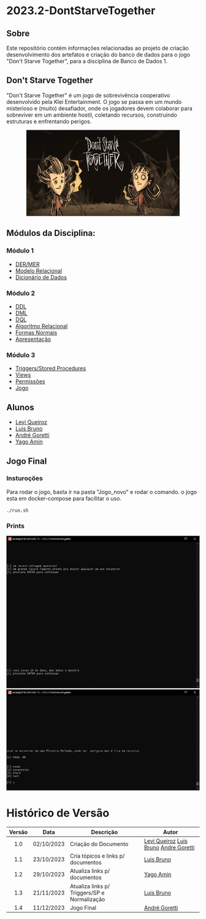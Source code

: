 # 2023.2-DontStarveTogether

## Sobre
Este repositório contém informações relacionadas ao projeto de criação desenvolvimento dos artefatos e criação do banco de dados para o jogo "Don't Starve Together", para a disciplina de Banco de Dados 1.


## Don't Starve Together
"Don't Starve Together" é um jogo de sobrevivência cooperativo desenvolvido pela Klei Entertainment. O jogo se passa em um mundo misterioso e (muito) desafiador, onde os jogadores devem colaborar para sobreviver em um ambiente hostil, coletando recursos, construindo estruturas e enfrentando perigos.

<div align="center">
  <img src="assets/dont-starve.jpg" aly="imagem dont starve together" style="width: 400px">
</div>

## Módulos da Disciplina:
### Módulo 1
 - [DER/MER](./docs/DER_MER_dont_starve_together.md)
 - [Modelo Relacional](./docs/MRel_dont_starve_together.md)
 - [Dicionário de Dados](./docs/DD_dont_starve_together.md)

### Módulo 2
 - [DDL](https://github.com/SBD1/2023.2-DontStarveTogether/blob/main/sql/DDL.sql)
 - [DML](https://github.com/SBD1/2023.2-DontStarveTogether/blob/main/sql/DML.sql)
 - [DQL](https://github.com/SBD1/2023.2-DontStarveTogether/blob/main/sql/DQL.sql)
 - [Algoritmo Relacional](./docs/Algebra_Relacional_dont_starve_together.md)
 - [Formas Normais](./docs/Dependencias_funcionais_normalizacao.md)
 - [Apresentação](https://www.youtube.com/watch?v=KvMzjG1tIjk)

### Módulo 3
- [Triggers/Stored Procedures](https://github.com/SBD1/2023.2-DontStarveTogether/blob/main/sql/triggers-sp)
- [Views](#)
- [Permissões](#)
- [Jogo](#)

## Alunos
- [Levi Queiroz](https://github.com/LeviQ27)
- [Luis Bruno](https://github.com/lbrunofidelis)
- [André Goretti](https://github.com/AGoretti)
- [Yago Amin](https://github.com/Yagoas)

## Jogo Final

### Insturoções
Para rodar o jogo, basta ir na pasta "Jogo_novo" e rodar o comando. o jogo esta em docker-compose para facilitar o uso.
```
./run.sh
```

### Prints

![a](/assets/img1.jpeg)
![a](/assets/img2.jpeg)


# Histórico de Versão

| Versão |    Data    | Descrição                          | Autor                                                                                                                                  |
| :----: | :--------: | ---------------------------------- | -------------------------------------------------------------------------------------------------------------------------------------- |
|  1.0   | 02/10/2023 | Criação do Documento               | [Levi Queiroz](https://github.com/LeviQ27) [Luis Bruno](https://github.com/lbrunofidelis) [Andre Goretti](https://github.com/AGoretti) |
|  1.1   | 23/10/2023 | Cria tópicos e links p/ documentos | [Luis Bruno](https://github.com/lbrunofidelis)                                                                                         |
|  1.2   | 29/10/2023 | Atualiza links p/ documentos       | [Yago Amin](https://github.com/Yagoas)                                                                                                 |
|  1.3   | 21/11/2023 | Atualiza links p/ Triggers/SP e Normalização      | [Luis Bruno](https://github.com/lbrunofidelis)    
|  1.4   | 11/12/2023 | Jogo Final      | [André Goretti](https://github.com/AGoretti)                                                                                         |
                                                                                     

